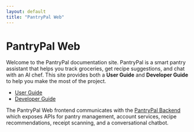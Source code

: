 ```yaml
---
layout: default
title: "PantryPal Web"
---
```


# PantryPal Web

Welcome to the PantryPal documentation site. PantryPal is a smart pantry assistant that helps you track groceries, get recipe suggestions, and chat with an AI chef. This site provides both a **User Guide** and **Developer Guide** to help you make the most of the project.

-   [User Guide](user-guide.md)
-   [Developer Guide](developer-guide.md)

The PantryPal Web frontend communicates with the [PantryPal Backend](https://github.com/twhjames/pantrypal-backend) which exposes APIs for pantry management, account services, recipe recommendations, receipt scanning, and a conversational chatbot.
